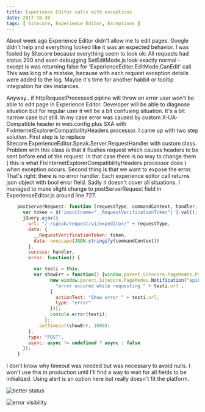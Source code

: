 ```yaml
---
title: Experience Editor calls with exceptions
date: 2017-10-30
tags: [ Sitecore, Experience Editor, Exceptions ]
---
```


About week ago Experience Editor didn't allow me to edit pages. Google didn't help and everything looked like it was an expected behavior. I was fooled by Sitecore because everything seem to look ok: 
All requests had status 200 and even debugging SetEditMode.js look exactly normal - except is was returning false for 'ExperienceEditor.EditMode.CanEdit' call. This was king of a mistake, because with each request exception details were added to the log. Maybe it's time for another habbit or tooltip integration for dev instances. 

Anyway.. if httpRequestProcessed pipline will throw an error user won't be able to edit page in Experience Editor. Developer will be able to diagnose situation but for regular user it will be a bit confusing situation. It's a bit narrow case but still. In my case error was caused by custom X-UA-Compatible header in web.config plus SXA with FixInternetExplorerCompatibilityHeaders processor. I came up with two step solution. First step is to replace Sitecore.ExperienceEditor.Speak.Server.RequestHandler with custom class. Problem with this class is that it flushes request which causes headers to be sent before end of the request. In that case there is no way to change them ( this is what FixInternetExplorerCompatibilityHeaders processor does ) when exception occurs. Second thing is that we want to expose the error. That's right: there is no error handler. Each experience editor call returns json object with bool error field. Sadly it doesn't cover all situations. I managed to make slight change to postServerRequest field in  ExperienceEditor.js around line 727.

```javascript
    postServerRequest: function (requestType, commandContext, handler, async) {
      var token = $('input[name="__RequestVerificationToken"]').val();
      jQuery.ajax({
        url: "/-/speak/request/v1/expeditor/" + requestType,
        data: {
          __RequestVerificationToken: token,
          data: unescape(JSON.stringify(commandContext))
        },
        success: handler,
        error: function() {

          var testi = this;
          var showErr = function() {window.parent.Sitecore.PageModes.PageEditor.notificationBar.addNotification(
                new window.parent.Sitecore.PageModes.Notification("apiFail" +  commandContext.url, 
                  "error occured while requesting " + testi.url ,
                {
                  actionText: "Show error " + testi.url,
                  type: "error"
                }));
                console.error(testi);
              };
            setTimeout(showErr, 1000);
        },
        type: "POST",
        async: async != undefined ? async : false
      });
    }
```

I don't know why timeout was needed but was necessary to avoid nulls. I won't use this in production  until I'll find a way to wait for all fields to be initialized. Using alert is an option here but really doesn't fit the platform. 

![better status](/images/ee500.png)

![error visibility](/images/eeerror.png)